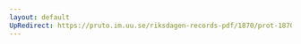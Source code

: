 ```yaml
---
layout: default
UpRedirect: https://pruto.im.uu.se/riksdagen-records-pdf/1870/prot-1870--ak--321/prot-1870--ak--321_057.pdf
---
```

